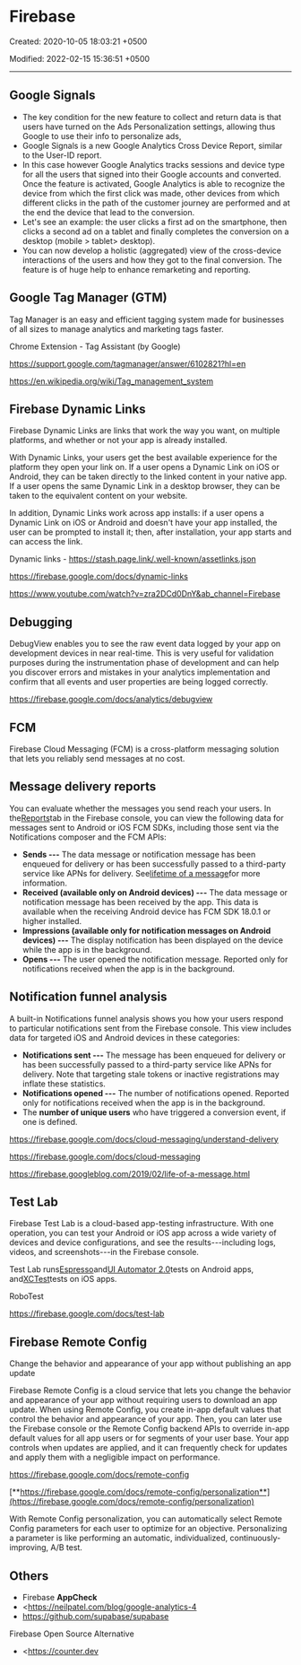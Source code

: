 # Firebase

Created: 2020-10-05 18:03:21 +0500

Modified: 2022-02-15 15:36:51 +0500

---

## Google Signals
-   The key condition for the new feature to collect and return data is that users have turned on the Ads Personalization settings, allowing thus Google to use their info to personalize ads,
-   Google Signals is a new Google Analytics Cross Device Report, similar to the User-ID report.
-   In this case however Google Analytics tracks sessions and device type for all the users that signed into their Google accounts and converted. Once the feature is activated, Google Analytics is able to recognize the device from which the first click was made, other devices from which different clicks in the path of the customer journey are performed and at the end the device that lead to the conversion.
-   Let's see an example: the user clicks a first ad on the smartphone, then clicks a second ad on a tablet and finally completes the conversion on a desktop (mobile > tablet> desktop).
-   You can now develop a holistic (aggregated) view of the cross-device interactions of the users and how they got to the final conversion. The feature is of huge help to enhance remarketing and reporting.

## Google Tag Manager (GTM)

Tag Manager is an easy and efficient tagging system made for businesses of all sizes to manage analytics and marketing tags faster.

Chrome Extension - Tag Assistant (by Google)

<https://support.google.com/tagmanager/answer/6102821?hl=en>

<https://en.wikipedia.org/wiki/Tag_management_system>

## Firebase Dynamic Links

Firebase Dynamic Links are links that work the way you want, on multiple platforms, and whether or not your app is already installed.

With Dynamic Links, your users get the best available experience for the platform they open your link on. If a user opens a Dynamic Link on iOS or Android, they can be taken directly to the linked content in your native app. If a user opens the same Dynamic Link in a desktop browser, they can be taken to the equivalent content on your website.

In addition, Dynamic Links work across app installs: if a user opens a Dynamic Link on iOS or Android and doesn't have your app installed, the user can be prompted to install it; then, after installation, your app starts and can access the link.

Dynamic links - <https://stash.page.link/.well-known/assetlinks.json>

<https://firebase.google.com/docs/dynamic-links>

<https://www.youtube.com/watch?v=zra2DCd0DnY&ab_channel=Firebase>

## Debugging

DebugView enables you to see the raw event data logged by your app on development devices in near real-time. This is very useful for validation purposes during the instrumentation phase of development and can help you discover errors and mistakes in your analytics implementation and confirm that all events and user properties are being logged correctly.

<https://firebase.google.com/docs/analytics/debugview>

## FCM

Firebase Cloud Messaging (FCM) is a cross-platform messaging solution that lets you reliably send messages at no cost.

## Message delivery reports

You can evaluate whether the messages you send reach your users. In the[Reports](https://console.firebase.google.com/project/_/notification/reporting?authuser=1)tab in the Firebase console, you can view the following data for messages sent to Android or iOS FCM SDKs, including those sent via the Notifications composer and the FCM APIs:


-   **Sends ---** The data message or notification message has been enqueued for delivery or has been successfully passed to a third-party service like APNs for delivery. See[lifetime of a message](https://firebase.google.com/docs/cloud-messaging/concept-options?authuser=1#lifetime)for more information.
-   **Received (available only on Android devices) ---** The data message or notification message has been received by the app. This data is available when the receiving Android device has FCM SDK 18.0.1 or higher installed.
-   **Impressions (available only for notification messages on Android devices) ---** The display notification has been displayed on the device while the app is in the background.
-   **Opens ---** The user opened the notification message. Reported only for notifications received when the app is in the background.

## Notification funnel analysis

A built-in Notifications funnel analysis shows you how your users respond to particular notifications sent from the Firebase console. This view includes data for targeted iOS and Android devices in these categories:


-   **Notifications sent ---** The message has been enqueued for delivery or has been successfully passed to a third-party service like APNs for delivery. Note that targeting stale tokens or inactive registrations may inflate these statistics.
-   **Notifications opened ---** The number of notifications opened. Reported only for notifications received when the app is in the background.
-   The **number of unique users** who have triggered a conversion event, if one is defined.

<https://firebase.google.com/docs/cloud-messaging/understand-delivery>

<https://firebase.google.com/docs/cloud-messaging>

<https://firebase.googleblog.com/2019/02/life-of-a-message.html>

## Test Lab

Firebase Test Lab is a cloud-based app-testing infrastructure. With one operation, you can test your Android or iOS app across a wide variety of devices and device configurations, and see the results---including logs, videos, and screenshots---in the Firebase console.

Test Lab runs[Espresso](https://developer.android.com/training/testing/ui-testing/espresso-testing.html)and[UI Automator 2.0](http://developer.android.com/tools/testing-support-library/index.html#UIAutomator)tests on Android apps, and[XCTest](https://developer.apple.com/documentation/xctest)tests on iOS apps.

RoboTest

<https://firebase.google.com/docs/test-lab>

## Firebase Remote Config

Change the behavior and appearance of your app without publishing an app update

Firebase Remote Config is a cloud service that lets you change the behavior and appearance of your app without requiring users to download an app update. When using Remote Config, you create in-app default values that control the behavior and appearance of your app. Then, you can later use the Firebase console or the Remote Config backend APIs to override in-app default values for all app users or for segments of your user base. Your app controls when updates are applied, and it can frequently check for updates and apply them with a negligible impact on performance.

<https://firebase.google.com/docs/remote-config>

[**https://firebase.google.com/docs/remote-config/personalization**](https://firebase.google.com/docs/remote-config/personalization)

With Remote Config personalization, you can automatically select Remote Config parameters for each user to optimize for an objective. Personalizing a parameter is like performing an automatic, individualized, continuously-improving, A/B test.

## Others
-   Firebase **AppCheck**
-   <https://neilpatel.com/blog/google-analytics-4
-   <https://github.com/supabase/supabase>

Firebase Open Source Alternative
-   <https://counter.dev
